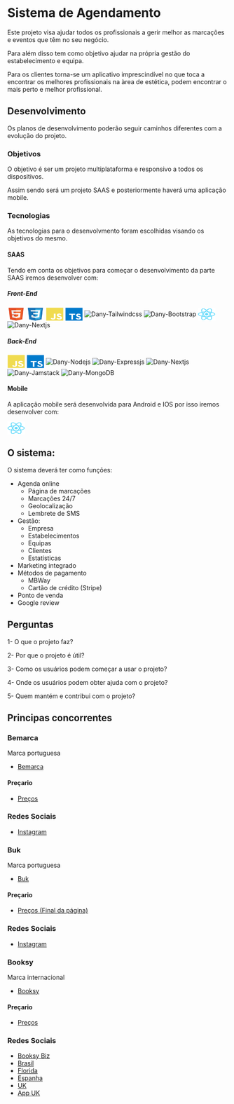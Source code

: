 # Sistema de Agendamento

<p>Este projeto visa ajudar todos os profissionais a gerir melhor as marcações e eventos que têm no seu negócio.</p>
<p>Para além disso tem como objetivo ajudar na própria gestão do estabelecimento e equipa.</p>
<p>Para os clientes torna-se um aplicativo imprescindível no que toca a encontrar os melhores profissionais na àrea de estética, podem encontrar o mais perto e melhor profissional.</p>

## Desenvolvimento
<p>Os planos de desenvolvimento poderão seguir caminhos diferentes com a evolução do projeto.</p>

### Objetivos
<p>O objetivo é ser um projeto multiplataforma e responsivo a todos os dispositivos.</p>
<p>Assim sendo será um projeto SAAS e posteriormente haverá uma aplicação mobile.</p>

### Tecnologias
<p>As tecnologias para o desenvolvmento foram escolhidas visando os objetivos do mesmo.</p>

#### SAAS
<p>Tendo em conta os objetivos para começar o desenvolvimento da parte SAAS iremos desenvolver com:</p>

##### Front-End
<div style="display: inline_block">
  <img align="center" alt="Dany-HTML" title="HTML5" height="30" width="40" src="https://raw.githubusercontent.com/devicons/devicon/master/icons/html5/html5-original.svg">
  <img align="center" alt="Dany-CSS" title="CSS3" height="30" width="40" src="https://raw.githubusercontent.com/devicons/devicon/master/icons/css3/css3-original.svg">
  <img align="center" alt="Dany-JS" title="JavaScript" height="30" width="40" src="https://raw.githubusercontent.com/devicons/devicon/master/icons/javascript/javascript-plain.svg">
  <img align="center" alt="Dany-TS" title="TypeScript" height="30" width="40" src="https://raw.githubusercontent.com/devicons/devicon/master/icons/typescript/typescript-plain.svg">
  <img align="center" alt="Dany-Tailwindcss" title="Tailwindcss" height="30" width="40" src="https://cdn.jsdelivr.net/gh/devicons/devicon/icons/tailwindcss/tailwindcss-plain.svg">
  <img align="center" alt="Dany-Bootstrap" title="Bootstrap" height="30" width="40" src="https://cdn.jsdelivr.net/gh/devicons/devicon/icons/bootstrap/bootstrap-original.svg">
  <img align="center" alt="Dany-React" title="React" height="30" width="40" src="https://raw.githubusercontent.com/devicons/devicon/master/icons/react/react-original.svg">
  <img align="center" alt="Dany-Nextjs" title="Next.js" height="30" width="40" src="https://cdn.jsdelivr.net/gh/devicons/devicon/icons/nextjs/nextjs-original.svg">
</div>

##### Back-End
<div style="display: inline_block">
  <img align="center" alt="Dany-JS" title="JavaScript" height="30" width="40" src="https://raw.githubusercontent.com/devicons/devicon/master/icons/javascript/javascript-plain.svg">
  <img align="center" alt="Dany-TS" title="TypeScript" height="30" width="40" src="https://raw.githubusercontent.com/devicons/devicon/master/icons/typescript/typescript-plain.svg">
  <img align="center" alt="Dany-Nodejs" title="Node.js" height="30" width="40" src="https://cdn.jsdelivr.net/gh/devicons/devicon/icons/nodejs/nodejs-original.svg"/>
  <img align="center" alt="Dany-Expressjs" title="Express.js" height="30" width="40" src="https://cdn.jsdelivr.net/gh/devicons/devicon/icons/express/express-original.svg">
  <img align="center" alt="Dany-Nextjs" title="Next.js" height="30" width="40" src="https://cdn.jsdelivr.net/gh/devicons/devicon/icons/nextjs/nextjs-original.svg"/>
  <img align="center" alt="Dany-Jamstack" title="Jamstack" height="30" width="40" src="https://cdn.jsdelivr.net/gh/devicons/devicon/icons/jamstack/jamstack-original.svg"/>          
  <img align="center" alt="Dany-MongoDB" title="MongoDB" height="30" width="40" src="https://cdn.jsdelivr.net/gh/devicons/devicon/icons/mongodb/mongodb-original.svg"/>
</div>

#### Mobile
<p>A aplicação mobile será desenvolvida para Android e IOS por isso iremos desenvolver com:</p>
<div style="display: inline_block">
  <img align="center" alt="Dany-ReactNative" title="React-Native" height="30" width="40" src="https://raw.githubusercontent.com/devicons/devicon/master/icons/react/react-original.svg">
 </div>

## O sistema:
<p>O sistema deverá ter como funções:</p>

- Agenda online
  - Página de marcações
  - Marcações 24/7
  - Geolocalização
  - Lembrete de SMS
- Gestão:
  - Empresa
  - Estabelecimentos
  - Equipas
  - Clientes
  - Estatísticas
- Marketing integrado
- Métodos de pagamento
  - MBWay
  - Cartão de crédito (Stripe)
- Ponto de venda
- Google review 

## Perguntas

1- O que o projeto faz?

2- Por que o projeto é útil?

3- Como os usuários podem começar a usar o projeto?

4- Onde os usuários podem obter ajuda com o projeto?

5- Quem mantém e contribui com o projeto?

## Principas concorrentes

### Bemarca
Marca portuguesa
- <a href="https://www.bemarca.pt/home">Bemarca</a>
#### Preçario
- <a href="https://www.bemarca.pt/home#price">Preços</a>
### Redes Sociais
- <a href="https://www.instagram.com/bemarca.pt/">Instagram</a>

### Buk
Marca portuguesa
- <a href="https://buk.pt/">Buk</a>
#### Preçario
- <a href="https://buk.pt/">Preços (Final da página)</a>
### Redes Sociais
- <a href="https://www.instagram.com/buk.pt/">Instagram</a>

### Booksy
Marca internacional
- <a href="https://booksy.com/biz/pt-pt/">Booksy</a>
#### Preçario
- <a href="https://booksy.com/biz/pt-pt/pricing.html">Preços</a>
### Redes Sociais
- <a href="https://www.instagram.com/booksybiz/">Booksy Biz</a>
- <a href="https://www.instagram.com/booksybrasil/">Brasil</a>
- <a href="https://www.instagram.com/booksyflorida/">Florida</a>
- <a href="https://www.instagram.com/booksyspain/">Espanha</a>
- <a href="https://www.instagram.com/booksyuk/">UK</a>
- <a href="https://www.instagram.com/booksyappuk/">App UK</a>
